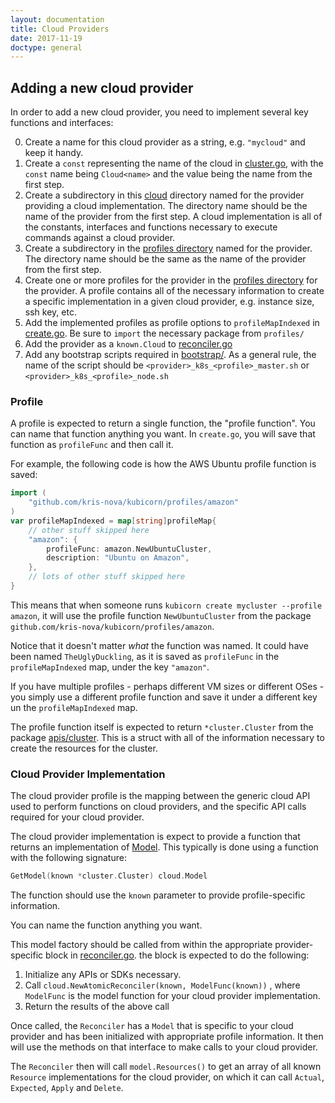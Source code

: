 ```yaml
---
layout: documentation
title: Cloud Providers
date: 2017-11-19
doctype: general
---
```



## Adding a new cloud provider
In order to add a new cloud provider, you need to implement several key functions and interfaces:

0. Create a name for this cloud provider as a string, e.g. `"mycloud"` and keep it handy.
1. Create a `const` representing the name of the cloud in [cluster.go](https://github.com/kris-nova/kubicorn/apis/cluster/cluster.go#L21), with the `const` name being `Cloud<name>` and the value being the name from the first step.
2. Create a subdirectory in this [cloud](https://github.com/kris-nova/kubicorn/cloud) directory named for the provider providing a cloud implementation. The directory name should be the name of the provider from the first step. A cloud implementation is all of the constants, interfaces and functions necessary to execute commands against a cloud provider.
3. Create a subdirectory in the [profiles directory](https://github.com/kris-nova/kubicorn/profiles) named for the provider. The directory name should be the same as the name of the provider from the first step.
4. Create one or more profiles for the provider in the [profiles directory](https://github.com/kris-nova/kubicorn/profiles) for the provider. A profile contains all of the necessary information to create a specific implementation in a given cloud provider, e.g. instance size, ssh key, etc.
5. Add the implemented profiles as profile options to `profileMapIndexed` in [create.go](https://github.com/kris-nova/kubicorn/cmd/create.go). Be sure to `import` the necessary package from `profiles/`
6. Add the provider as a `known.Cloud` to [reconciler.go](https://github.com/kris-nova/kubicorn/cutil/reconciler.go)
7. Add any bootstrap scripts required in [bootstrap/](https://github.com/kris-nova/kubicorn/bootstrap/). As a general rule, the name of the script should be `<provider>_k8s_<profile>_master.sh` or `<provider>_k8s_<profile>_node.sh`

### Profile
A profile is expected to return a single function, the "profile function". You can name that function anything you want. In `create.go`, you will save that function as `profileFunc` and then call it.

For example, the following code is how the AWS Ubuntu profile function is saved:

```go
import (
	"github.com/kris-nova/kubicorn/profiles/amazon"
)
var profileMapIndexed = map[string]profileMap{
	// other stuff skipped here
	"amazon": {
		profileFunc: amazon.NewUbuntuCluster,
		description: "Ubuntu on Amazon",
	},
	// lots of other stuff skipped here
}
```

This means that when someone runs `kubicorn create mycluster --profile amazon`, it will use the profile function `NewUbuntuCluster` from the package `github.com/kris-nova/kubicorn/profiles/amazon`.

Notice that it doesn't matter _what_ the function was named. It could have been named `TheUglyDuckling`, as it is saved as `profileFunc` in the `profileMapIndexed` map, under the key `"amazon"`.

If you have multiple profiles - perhaps different VM sizes or different OSes - you simply use a different profile function and save it under a different key un the `profileMapIndexed` map.

The profile function itself is expected to return `*cluster.Cluster` from the package [apis/cluster](https://github.com/kris-nova/kubicorn/apis/cluster). This is a struct with all of the information necessary to create the resources for the cluster.

### Cloud Provider Implementation
The cloud provider profile is the mapping between the generic cloud API used to perform functions on cloud providers, and the specific API calls required for your cloud provider.

The cloud provider implementation is expect to provide a function that returns an implementation of [Model](https://github.com/kris-nova/kubicorn/cloud/interface.go#L39). This typically is done using a function with the following signature:

```go
GetModel(known *cluster.Cluster) cloud.Model
```

The function should use the `known` parameter to provide profile-specific information.

You can name the function anything you want.

This model factory should be called from within the appropriate provider-specific block in [reconciler.go](https://github.com/kris-nova/kubicorn/cutil/reconciler.go). the block is expected to do the following:

1. Initialize any APIs or SDKs necessary.
2. Call `cloud.NewAtomicReconciler(known, ModelFunc(known))` , where `ModelFunc` is the model function for your cloud provider implementation.
3. Return the results of the above call

Once called, the `Reconciler` has a `Model` that is specific to your cloud provider and has been initialized with appropriate profile information. It then will use the methods on that interface to make calls to your cloud provider.

The `Reconciler` then will call `model.Resources()` to get an array of all known `Resource` implementations for the cloud provider, on which it can call `Actual`, `Expected`, `Apply` and `Delete`.
